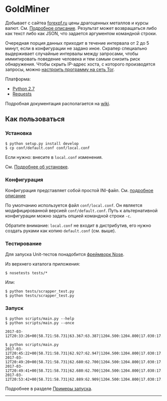 # GoldMiner

Добывает с сайтеа [forexpf.ru](http://www.forexpf.ru/) цены драгоценных металлов и курсы валют. См. [Подробное описание](http://github.com/skrushinsky/goldminer/wiki/GoldMinerResult). Результат может возвращаться либо как текст либо как JSON, что задается аргументом командной строки.

Очередная порция данных приходит в течение интервала от 2 до 5 минут, если в конфигурации не задано иное. Скрапер специально выдерживает случайные интервалы между запросами, чтобы иммитировать поведение человека и тем самым снизить риск обнаружения. Чтобы скрыть IP-адрес хоста, с которого производятся запросы, можно [настроить программу на сеть Tor](http://github.com/skrushinsky/goldminer/wiki/GoldMinerAnonymity).

Платформа:

  * [Python 2.7](http://python.org)
  * [Requests](http://docs.python-requests.org/en/master/)

Подробная документация располагается на [wiki](http://github.com/skrushinsky/goldminer/wiki).

## Как пользоваться

### Установка

```
$ python setup.py install develop
$ cp conf/default.conf conf/local.conf
```
Если нужно: внесите в `local.conf` изменения.

См. [Подробнее об установке](http://github.com/skrushinsky/goldminer/wiki/GoldMinerSetup).

### Конфигурация

Конфигурация представляет собой простой INI-файл. См. [подробное описание](http://github.com/skrushinsky/goldminer/wiki/GoldMinerConfiguration)

По умолчанию используется файл `conf/local.conf`. Он является модифицированной версией
`conf/default.conf`. Путь к альтернативной конфигурации можно задать опцией командной строки `-c`.

Обратите внимание: `local.conf` не входит в дистрибутив, его нужно создать руками как копию `default.conf` (см. выше).

### Тестирование

Для запуска Unit-тестов понадобится [фреймворк Nose](http://nose.readthedocs.io/en/latest/).

Из верхнего каталога приложения:

```
$ nosetests tests/*
```

Или:

```
$ python tests/scrapper_test.py
$ python tests/scrapper_test.py
```

### Запуск

```
$ python scripts/main.py --help
$ python scripts/main.py --once

2017-03-12T20:33:26+00|58.721:58.731|63.367:63.387|1204.500:1204.800|17.030:17.060|937.000:947.000|746.600:749.600

$ python scripts/main.py 
2017-03-12T20:45:22+00|58.721:58.731|62.927:62.947|1204.500:1204.800|17.030:17.060|937.000:947.000|746.600:749.600
2017-03-12T20:49:20+00|58.721:58.731|62.680:62.700|1204.500:1204.800|17.030:17.060|937.000:947.000|746.600:749.600
2017-03-12T20:49:41+00|58.721:58.731|62.680:62.700|1204.500:1204.800|17.030:17.060|937.000:947.000|746.600:749.600
2017-03-12T20:53:42+00|58.721:58.731|62.889:62.909|1204.500:1204.800|17.030:17.060|937.000:947.000|746.600:749.600

```
Подробнее в разделе [Примеры запуска](http://github.com/skrushinsky/goldminer/wiki/GoldMinerUsage).

- - -
